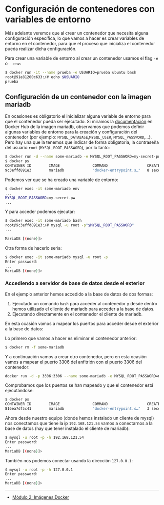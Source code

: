 # Configuración de contenedores con variables de entorno

Más adelante veremos que al crear un contenedor que necesita alguna configuración específica, lo que vamos a hacer es crear variables de entorno en el contenedor, para que el proceso que inicializa el contenedor pueda realizar dicha configuración.

Para crear una variable de entorno al crear un contenedor usamos el flag `-e` o `--env`:

```bash
$ docker run -it --name prueba -e USUARIO=prueba ubuntu bash
root@91e81200c633:/# echo $USUARIO
prueba
```

## Configuración de un contenedor con la imagen mariadb

En ocasiones es obligatorio el inicializar alguna variable de entorno para que el contenedor pueda ser ejecutado. Si miramos la [documentación](https://hub.docker.com/_/mariadb) en Docker Hub de la imagen mariadb, observamos que podemos definir algunas variables de entorno para la creación y configuración del contenedor (por ejemplo: `MYSQL_DATABASE`,`MYSQL_USER`, `MYSQL_PASSWORD`,...). Pero hay una que la tenemos que indicar de forma obligatoria, la contraseña del usuario `root` (`MYSQL_ROOT_PASSWORD`), por lo tanto:

```bash
$ docker run -d --name some-mariadb -e MYSQL_ROOT_PASSWORD=my-secret-pw mariadb
$ docker ps
CONTAINER ID        IMAGE               COMMAND                  CREATED                STATUS              PORTS               NAMES
9c3effd891e3        mariadb             "docker-entrypoint.s…"   8 seconds ago       Up 7   seconds        3306/tcp            some-mariadb
```

Podemos ver que se ha creado una variable de entorno:

```bash
$ docker exec -it some-mariadb env
...
MYSQL_ROOT_PASSWORD=my-secret-pw
...
```

Y para acceder podemos ejecutar:

```bash
$ docker exec -it some-mariadb bash                                  
root@9c3effd891e3:/# mysql -u root -p"$MYSQL_ROOT_PASSWORD" 
...

MariaDB [(none)]> 
```
Otra forma de hacerlo sería:

```bash
$ docker exec -it some-mariadb mysql -u root -p
Enter password: 
...
MariaDB [(none)]> 
```

### Accediendo a servidor de base de datos desde el exterior

En el ejemplo anterior hemos accedido a la base de datos de dos formas: 

1. Ejecutado un comando `bash` para acceder al contenedor y desde dentro hemos utilizado el cliente de mariadb para acceder a la base de datos.
2. Ejecutando directamente en el contenedor el cliente de mariadb.

En esta ocasión vamos a mapear los puertos para acceder desde el exterior a la base de datos:

Lo primero que vamos a hacer es eliminar el contenedor anterior:

```bash 
$ docker rm -f some-mariadb
```

Y a continuación vamos a crear otro contenedor, pero en esta ocasión vamos a mapear el puerto 3306 del anfitrión con el puerto 3306 del contenedor:

```bash 
docker run -d -p 3306:3306 --name some-mariadb -e MYSQL_ROOT_PASSWORD=my-secret-pw mariadb
```

Comprobamos que los puertos se han mapeado y que el contenedor está ejecutándose:

```bash
$ docker ps
CONTAINER ID        IMAGE               COMMAND                  CREATED             STATUS              PORTS                    NAMES
816ea7df5c41        mariadb             "docker-entrypoint.s…"   3 seconds ago       Up 2 seconds        0.0.0.0:3306->3306/tcp   some-mariadb
```

Ahora desde nuestro equipo (donde hemos instalado un cliente de mysql) nos conectamos  que tiene la ip `192.168.121.54` vamos a conectarnos a la base de datos (hay que tener instalado el cliente de mariadb):

```bash
$ mysql -u root -p -h 192.168.121.54
Enter password: 
...
MariaDB [(none)]> 
```

También nos podemos conectar usando la dirección `127.0.0.1`:

```bash
$ mysql -u root -p -h 127.0.0.1
Enter password: 
...
MariaDB [(none)]> 
```
---

* [Módulo 2: Imágenes Docker](../../..#2-im%C3%A1genes-docker)
